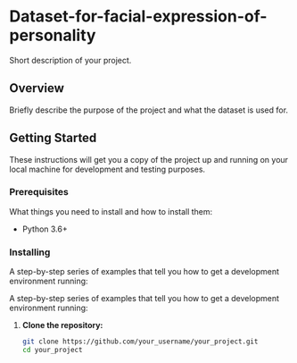 # Dataset-for-facial-expression-of-personality

Short description of your project.

## Overview

Briefly describe the purpose of the project and what the dataset is used for.

## Getting Started

These instructions will get you a copy of the project up and running on your local machine for development and testing purposes.

### Prerequisites

What things you need to install and how to install them:

- Python 3.6+

### Installing

A step-by-step series of examples that tell you how to get a development environment running:

A step-by-step series of examples that tell you how to get a development environment running:

1. **Clone the repository:**
   ```bash
   git clone https://github.com/your_username/your_project.git
   cd your_project

